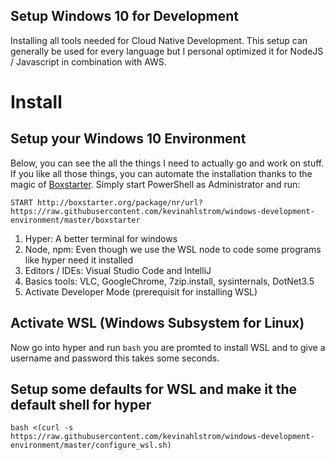 ## Setup Windows 10 for Development

Installing all tools needed for Cloud Native Development. This setup can generally be used for every language but I personal optimized it for NodeJS / Javascript in combination with AWS.

# Install

## Setup your Windows 10 Environment
Below, you can see the all the things I need to actually go and work on stuff. If you like all those things, you can automate the installation thanks to the magic of [Boxstarter](http://boxstarter.org/). Simply start PowerShell as Administrator and run:

```
START http://boxstarter.org/package/nr/url?https://raw.githubusercontent.com/kevinahlstrom/windows-development-environment/master/boxstarter
```

1. Hyper: A better terminal for windows
1. Node, npm: Even though we use the WSL node to code some programs like hyper need it installed 
1. Editors / IDEs: Visual Studio Code and IntelliJ
1. Basics tools: VLC, GoogleChrome, 7zip.install, sysinternals, DotNet3.5
1. Activate Developer Mode (prerequisit for installing WSL)

## Activate WSL (Windows Subsystem for Linux)
Now go into hyper and run `bash` you are promted to install WSL and to give a username and password this takes some seconds. 

## Setup some defaults for WSL and make it the default shell for hyper
```
bash <(curl -s https://raw.githubusercontent.com/kevinahlstrom/windows-development-environment/master/configure_wsl.sh)
```
